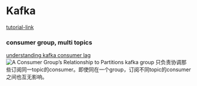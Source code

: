 # Kafka
[tutorial-link](http://www.infoq.com/cn/articles/kafka-analysis-part-1#anch120241)


### consumer group, multi topics
[understanding kafka consumer lag](https://www.opsclarity.com/understanding-kafka-consumer-lag/)
![A Consumer Group’s Relationship to Partitions](pics/BigData/kafka_multi_topics.jpg)
kafka group 只负责协调那些订阅同一topic的consumer。即使同在一个group，订阅不同topic的consumer之间也互无影响。
